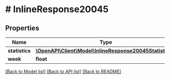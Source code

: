 # # InlineResponse20045

## Properties

Name | Type | Description | Notes
------------ | ------------- | ------------- | -------------
**statistics** | [**\OpenAPI\Client\Model\InlineResponse20045Statistics[]**](InlineResponse20045Statistics.md) |  | [optional]
**week** | **float** |  | [optional]

[[Back to Model list]](../../README.md#models) [[Back to API list]](../../README.md#endpoints) [[Back to README]](../../README.md)
